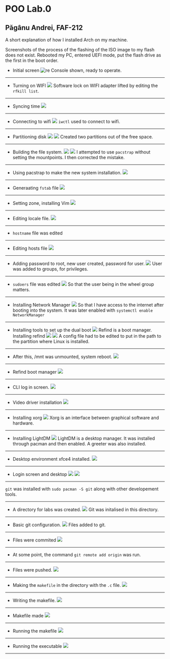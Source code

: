 # POO Lab.0
## Păgânu Andrei, FAF-212

A short explanation of how I installed Arch on my machine.

Screenshots of the process of the flashing of the ISO image to my flash does not exist.
Rebooted my PC, entered UEFI mode, put the flash drive as the first in the boot order.


* Initial screen
![re](images/20220911_185320.jpg) 
Console shown, ready to operate.

---

* Turning on WIFI
![](images/20220911_185406.jpg)
Software lock on WIFI adapter lifted by editing the `rfkill list`.

---
* Syncing time
![](images/20220912_092755.jpg)

---
* Connecting to wifi
![](images/20220912_092358.jpg)
`iwctl` used to connect to wifi.

---
* Partitioning disk
![](images/20220912_101909.jpg)
![](images/20220912_102008.jpg)
Created two partitions out of the free space.

---
* Building the file system.
![](images/20220912_102533.jpg)
![](images/scree1.png)
I attempted to use `pacstrap` without setting the mountpoints.
I then corrected the mistake.

---
* Using pacstrap to make the new system installation.
![](images/20220912_102713.jpg)

---
* Generaating `fstab` file
![](images/20220912_104023.jpg)

---
* Setting zone, installing Vim
![](images/20220912_104349.jpg)

---
* Editing locale file.
![](images/20220912_104833.jpg)

---
* `hostname` file was edited

---
* Editing hosts file
![](images/20220912_105800.jpg)

---
* Adding password to root, new user created, password for user.
![](images/20220912_110458.jpg)
User was added to groups, for privileges.

---
* `sudoers` file was edited
![](images/20220912_110625.jpg)
So that the user being in the wheel group matters.

---
* Installing Network Manager
![](images/20220912_110706.jpg)
So that I have access to the internet after booting into the system.
It was later enabled with `systemctl enable NetworkManager`

---
* Installing tools to set up the dual boot
![](images/20220912_110855.jpg)
Refind is a boot manager.
Installing refind
![](images/20220912_111028.jpg)
![](images/20220912_111513.jpg)
A config file had to be edited to put in the path to the partition where Linux is installed.

---
* After this, /mnt was unmounted, system reboot.
![](images/20220912_112042.jpg)

---
* Refind boot manager
![](images/20220912_112110.jpg)

---
* CLI log in screen.
![](images/20220912_112252.jpg)

---
* Video driver installation
![](images/20220912_113757.jpg)

---
* Installing xorg
![](images/20220912_113900.jpg)
Xorg is an interface between graphical software and hardware.

---
* Installing LightDM
![](images/20220912_115143.jpg)
LightDM is a desktop manager. It was installed through pacman and then enabled.
A greeter was also installed.

---
* Desktop environment xfce4 installed.
![](images/20220912_131809.jpg)

---
* Login screen and desktop
![](images/20220912_144024.jpg)
![](images/20220912_145123.jpg)

---
`git` was installed with `sudo pacman -S git` along with other developement tools.

---
* A directory for labs was created.
![](images/Screenshot_2022-09-13_14-02-20.png)
Git was initalised in this directory.

---
* Basic git configuration.
![](images/Screenshot_2022-09-13_14-11-13.png)
Files added to git.

---
* Files were commited
![](images/Screenshot_2022-09-13_14-13-09.png)

---
* At some point, the command `git remote add origin` was run.

---
* Files were pushed.
![](images/Screenshot_2022-09-13_15-19-55.png)

---
* Making the `makefile` in the directory with the `.c` file.
![](/home/dreika/CODE/POO/lab0/images/makefile1.png)

---
* Writing the makefile.
![](/home/dreika/CODE/POO/lab0/images/makefile2.png)

---
* Makefile made
![](/home/dreika/CODE/POO/lab0/images/makefile3.png)

---
* Running the makefile
![](/home/dreika/CODE/POO/lab0/images/makefile4.png)

---
* Running the executable
![](/home/dreika/CODE/POO/lab0/images/makefile5.png)

---